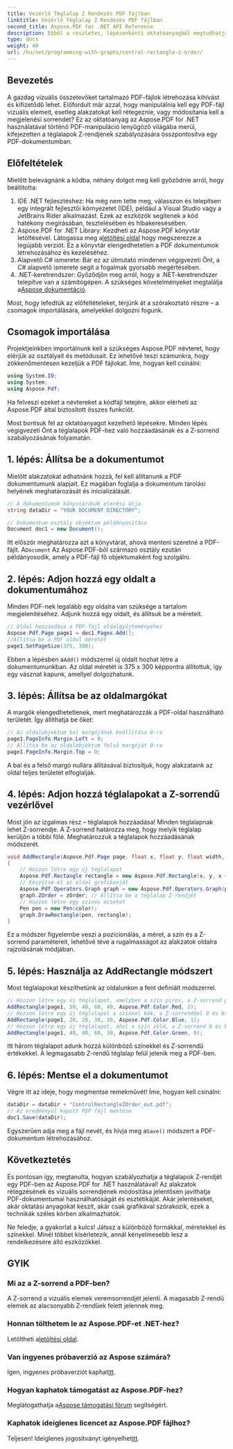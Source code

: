 ```yaml
---
title: Vezérlő Téglalap Z Rendezés PDF fájlban
linktitle: Vezérlő Téglalap Z Rendezés PDF fájlban
second_title: Aspose.PDF for .NET API Reference
description: Ebből a részletes, lépésenkénti oktatóanyagból megtudhatja, hogyan vezérelheti a téglalap Z-sorrendjét PDF-ben az Aspose.PDF for .NET használatával. Ideális azoknak a fejlesztőknek, akik szeretnék továbbfejleszteni a PDF dokumentumokat.
type: docs
weight: 40
url: /hu/net/programming-with-graphs/control-rectangle-z-order/
---
```

## Bevezetés

A gazdag vizuális összetevőket tartalmazó PDF-fájlok létrehozása kihívást és kifizetődő lehet. Előfordult már azzal, hogy manipulálnia kell egy PDF-fájl vizuális elemeit, esetleg alakzatokat kell rétegeznie, vagy módosítania kell a megjelenési sorrendet? Ez az oktatóanyag az Aspose.PDF for .NET használatával történő PDF-manipuláció lenyűgöző világába merül, kifejezetten a téglalapok Z-rendjének szabályozására összpontosítva egy PDF-dokumentumban. 

## Előfeltételek 

Mielőtt belevágnánk a kódba, néhány dolgot meg kell győződnie arról, hogy beállította:

1. IDE .NET fejlesztéshez: Ha még nem tette meg, válasszon és telepítsen egy integrált fejlesztői környezetet (IDE), például a Visual Studio vagy a JetBrains Rider alkalmazást. Ezek az eszközök segítenek a kód hatékony megírásában, tesztelésében és hibakeresésében.
2.  Aspose.PDF for .NET Library: Kezdheti az Aspose.PDF könyvtár letöltésével. Látogassa meg a[letöltési oldal](https://releases.aspose.com/pdf/net/) hogy megszerezze a legújabb verziót. Ez a könyvtár elengedhetetlen a PDF dokumentumok létrehozásához és kezeléséhez.
3. Alapvető C# ismerete: Bár ez az útmutató mindenen végigvezeti Önt, a C# alapvető ismerete segít a fogalmak gyorsabb megértésében.
4.  .NET-keretrendszer: Győződjön meg arról, hogy a .NET-keretrendszer telepítve van a számítógépen. A szükséges követelményeket megtalálja a[Aspose dokumentáció](https://reference.aspose.com/pdf/net/).

Most, hogy lefedtük az előfeltételeket, térjünk át a szórakoztató részre – a csomagok importálására, amelyekkel dolgozni fogunk.

## Csomagok importálása

Projektjeinkben importálnunk kell a szükséges Aspose.PDF névteret, hogy elérjük az osztályait és metódusait. Ez lehetővé teszi számunkra, hogy zökkenőmentesen kezeljük a PDF fájlokat. Íme, hogyan kell csinálni:

```csharp
using System.IO;
using System;
using Aspose.Pdf;
```

Ha felveszi ezeket a névtereket a kódfájl tetejére, akkor elérheti az Aspose.PDF által biztosított összes funkciót.

Most bontsuk fel az oktatóanyagot kezelhető lépésekre. Minden lépés végigvezeti Önt a téglalapok PDF-hez való hozzáadásának és a Z-sorrend szabályozásának folyamatán.

## 1. lépés: Állítsa be a dokumentumot

Mielőtt alakzatokat adhatnánk hozzá, fel kell állítanunk a PDF dokumentumunk alapjait. Ez magában foglalja a dokumentum tárolási helyének meghatározását és inicializálását.

```csharp
// A dokumentumok könyvtárának elérési útja.
string dataDir = "YOUR DOCUMENT DIRECTORY";

// Dokumentum osztály objektum példányosítása
Document doc1 = new Document();
```
 Itt először meghatározza azt a könyvtárat, ahová menteni szeretné a PDF-fájlt. A`Document` Az Aspose.PDF-ből származó osztály ezután példányosodik, amely a PDF-fájl fő objektumaként fog szolgálni.

## 2. lépés: Adjon hozzá egy oldalt a dokumentumához

Minden PDF-nek legalább egy oldalra van szüksége a tartalom megjelenítéséhez. Adjunk hozzá egy oldalt, és állítsuk be a méreteit.

```csharp
// Oldal hozzáadása a PDF-fájl oldalgyűjteményéhez
Aspose.Pdf.Page page1 = doc1.Pages.Add();
//Állítsa be a PDF oldal méretét
page1.SetPageSize(375, 300);
```
 Ebben a lépésben a`Add()` módszerrel új oldalt hozhat létre a dokumentumunkban. Az oldal méretét is 375 x 300 képpontra állítottuk, így egy vásznat kapunk, amellyel dolgozhatunk.

## 3. lépés: Állítsa be az oldalmargókat 

A margók elengedhetetlenek, mert meghatározzák a PDF-oldal használható területét. Így állíthatja be őket:

```csharp
// Az oldalobjektum bal margójának beállítása 0-ra
page1.PageInfo.Margin.Left = 0;
// Állítsa be az oldalobjektum felső margóját 0-ra
page1.PageInfo.Margin.Top = 0;
```
A bal és a felső margó nullára állításával biztosítjuk, hogy alakzataink az oldal teljes területét elfoglalják.

## 4. lépés: Adjon hozzá téglalapokat a Z-sorrendű vezérlővel

Most jön az izgalmas rész – téglalapok hozzáadása! Minden téglalapnak lehet Z-sorrendje. A Z-sorrend határozza meg, hogy melyik téglalap kerüljön a többi fölé. Meghatározzuk a téglalapok hozzáadásának módszerét.

```csharp
void AddRectangle(Aspose.Pdf.Page page, float x, float y, float width, float height, Aspose.Pdf.Color color, int zOrder)
{
    // Hozzon létre egy új téglalapot
    Aspose.Pdf.Rectangle rectangle = new Aspose.Pdf.Rectangle(x, y, x + width, y + height);
    // Készítse el az oldal grafikonját
    Aspose.Pdf.Operators.Graph graph = new Aspose.Pdf.Operators.Graph(page);
    graph.ZOrder = zOrder; // Állítsa be a téglalap Z-rendjét
    // Hozzon létre egy színes ecsetet
    Pen pen = new Pen(color);
    graph.DrawRectangle(pen, rectangle);
}
```
Ez a módszer figyelembe veszi a pozicionálás, a méret, a szín és a Z-sorrend paramétereit, lehetővé téve a rugalmasságot az alakzatok oldalra rajzolásának módjában.

## 5. lépés: Használja az AddRectangle módszert

Most téglalapokat készíthetünk az oldalunkon a fent definiált módszerrel.

```csharp
// Hozzon létre egy új téglalapot, amelyben a szín piros, a Z-sorrend pedig 0 és bizonyos méretek
AddRectangle(page1, 50, 40, 60, 40, Aspose.Pdf.Color.Red, 2);
// Hozzon létre egy új téglalapot a színnel kék, a Z-sorrenddel 0 és bizonyos méretekkel
AddRectangle(page1, 20, 20, 30, 30, Aspose.Pdf.Color.Blue, 1);
// Hozzon létre egy új téglalapot, ahol a szín zöld, a Z-sorrend 0 és bizonyos méretek
AddRectangle(page1, 40, 40, 60, 30, Aspose.Pdf.Color.Green, 0);
```
Itt három téglalapot adunk hozzá különböző színekkel és Z-sorrendű értékekkel. A legmagasabb Z-rendű téglalap felül jelenik meg a PDF-ben.

## 6. lépés: Mentse el a dokumentumot 

Végre itt az ideje, hogy megmentse remekművét! Íme, hogyan kell csinálni:

```csharp
dataDir = dataDir + "ControlRectangleZOrder_out.pdf";
// Az eredményül kapott PDF fájl mentése
doc1.Save(dataDir);
```
 Egyszerűen adja meg a fájl nevét, és hívja meg a`Save()` módszert a PDF-dokumentum létrehozásához.

## Következtetés 

És pontosan így, megtanulta, hogyan szabályozhatja a téglalapok Z-rendjét egy PDF-ben az Aspose.PDF for .NET használatával! Az alakzatok rétegzésének és vizuális sorrendjének módosítása jelentősen javíthatja PDF-dokumentumai használhatóságát és esztétikáját. Akár jelentéseket, akár oktatási anyagokat készít, akár csak grafikával szórakozik, ezek a technikák széles körben alkalmazhatók.

Ne feledje, a gyakorlat a kulcs! Játssz a különböző formákkal, méretekkel és színekkel. Minél többet kísérletezik, annál kényelmesebb lesz a rendelkezésére álló eszközökkel.

## GYIK

### Mi az a Z-sorrend a PDF-ben?
A Z-sorrend a vizuális elemek veremsorrendjét jelenti. A magasabb Z-rendű elemek az alacsonyabb Z-rendűek felett jelennek meg.

### Honnan tölthetem le az Aspose.PDF-et .NET-hez?
 Letöltheti a[letöltési oldal](https://releases.aspose.com/pdf/net/).

### Van ingyenes próbaverzió az Aspose számára?
 Igen, ingyenes próbaverziót kaphat[itt](https://releases.aspose.com/).

### Hogyan kaphatok támogatást az Aspose.PDF-hez?
 Meglátogathatja a[Aspose támogatási fórum](https://forum.aspose.com/c/pdf/10) segítségért.

### Kaphatok ideiglenes licencet az Aspose.PDF fájlhoz?
 Teljesen! Ideiglenes jogosítványt igényelhet[itt](https://purchase.aspose.com/temporary-license/).
